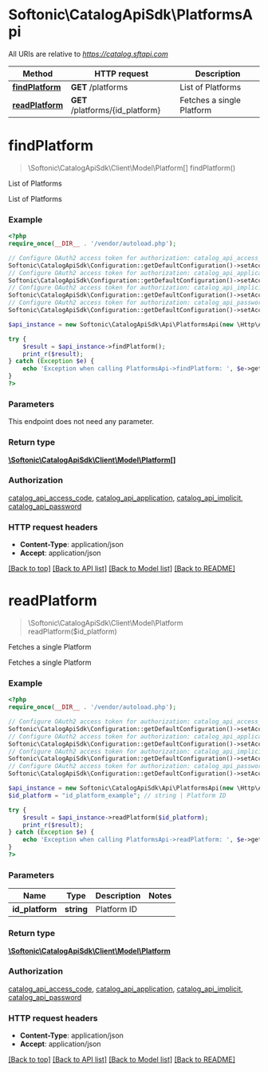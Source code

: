 # Softonic\CatalogApiSdk\PlatformsApi

All URIs are relative to *https://catalog.sftapi.com*

Method | HTTP request | Description
------------- | ------------- | -------------
[**findPlatform**](PlatformsApi.md#findPlatform) | **GET** /platforms | List of Platforms
[**readPlatform**](PlatformsApi.md#readPlatform) | **GET** /platforms/{id_platform} | Fetches a single Platform


# **findPlatform**
> \Softonic\CatalogApiSdk\Client\Model\Platform[] findPlatform()

List of Platforms

List of Platforms

### Example
```php
<?php
require_once(__DIR__ . '/vendor/autoload.php');

// Configure OAuth2 access token for authorization: catalog_api_access_code
Softonic\CatalogApiSdk\Configuration::getDefaultConfiguration()->setAccessToken('YOUR_ACCESS_TOKEN');
// Configure OAuth2 access token for authorization: catalog_api_application
Softonic\CatalogApiSdk\Configuration::getDefaultConfiguration()->setAccessToken('YOUR_ACCESS_TOKEN');
// Configure OAuth2 access token for authorization: catalog_api_implicit
Softonic\CatalogApiSdk\Configuration::getDefaultConfiguration()->setAccessToken('YOUR_ACCESS_TOKEN');
// Configure OAuth2 access token for authorization: catalog_api_password
Softonic\CatalogApiSdk\Configuration::getDefaultConfiguration()->setAccessToken('YOUR_ACCESS_TOKEN');

$api_instance = new Softonic\CatalogApiSdk\Api\PlatformsApi(new \Http\Adapter\Guzzle6\Client());

try {
    $result = $api_instance->findPlatform();
    print_r($result);
} catch (Exception $e) {
    echo 'Exception when calling PlatformsApi->findPlatform: ', $e->getMessage(), PHP_EOL;
}
?>
```

### Parameters
This endpoint does not need any parameter.

### Return type

[**\Softonic\CatalogApiSdk\Client\Model\Platform[]**](../Model/Platform.md)

### Authorization

[catalog_api_access_code](../../README.md#catalog_api_access_code), [catalog_api_application](../../README.md#catalog_api_application), [catalog_api_implicit](../../README.md#catalog_api_implicit), [catalog_api_password](../../README.md#catalog_api_password)

### HTTP request headers

 - **Content-Type**: application/json
 - **Accept**: application/json

[[Back to top]](#) [[Back to API list]](../../README.md#documentation-for-api-endpoints) [[Back to Model list]](../../README.md#documentation-for-models) [[Back to README]](../../README.md)

# **readPlatform**
> \Softonic\CatalogApiSdk\Client\Model\Platform readPlatform($id_platform)

Fetches a single Platform

Fetches a single Platform

### Example
```php
<?php
require_once(__DIR__ . '/vendor/autoload.php');

// Configure OAuth2 access token for authorization: catalog_api_access_code
Softonic\CatalogApiSdk\Configuration::getDefaultConfiguration()->setAccessToken('YOUR_ACCESS_TOKEN');
// Configure OAuth2 access token for authorization: catalog_api_application
Softonic\CatalogApiSdk\Configuration::getDefaultConfiguration()->setAccessToken('YOUR_ACCESS_TOKEN');
// Configure OAuth2 access token for authorization: catalog_api_implicit
Softonic\CatalogApiSdk\Configuration::getDefaultConfiguration()->setAccessToken('YOUR_ACCESS_TOKEN');
// Configure OAuth2 access token for authorization: catalog_api_password
Softonic\CatalogApiSdk\Configuration::getDefaultConfiguration()->setAccessToken('YOUR_ACCESS_TOKEN');

$api_instance = new Softonic\CatalogApiSdk\Api\PlatformsApi(new \Http\Adapter\Guzzle6\Client());
$id_platform = "id_platform_example"; // string | Platform ID

try {
    $result = $api_instance->readPlatform($id_platform);
    print_r($result);
} catch (Exception $e) {
    echo 'Exception when calling PlatformsApi->readPlatform: ', $e->getMessage(), PHP_EOL;
}
?>
```

### Parameters

Name | Type | Description  | Notes
------------- | ------------- | ------------- | -------------
 **id_platform** | **string**| Platform ID |

### Return type

[**\Softonic\CatalogApiSdk\Client\Model\Platform**](../Model/Platform.md)

### Authorization

[catalog_api_access_code](../../README.md#catalog_api_access_code), [catalog_api_application](../../README.md#catalog_api_application), [catalog_api_implicit](../../README.md#catalog_api_implicit), [catalog_api_password](../../README.md#catalog_api_password)

### HTTP request headers

 - **Content-Type**: application/json
 - **Accept**: application/json

[[Back to top]](#) [[Back to API list]](../../README.md#documentation-for-api-endpoints) [[Back to Model list]](../../README.md#documentation-for-models) [[Back to README]](../../README.md)


